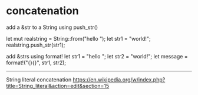 # concatenation

add a &str to a String using push_str()

let mut realstring = String::from("hello ");
let str1 = "world!";
realstring.push_str(str1);

add &strs using format!
let str1 = "hello ";
let str2 = "world!";
let message = format!("{}{}", str1, str2);


---
String literal concatenation
https://en.wikipedia.org/w/index.php?title=String_literal&action=edit&section=15